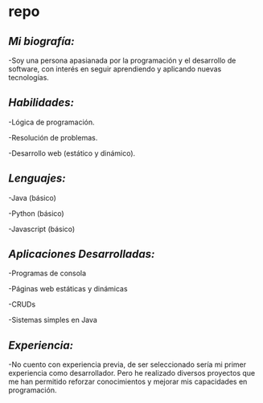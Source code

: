 # repo

## *Mi biografía:*

-Soy una persona apasianada por la programación y el desarrollo de software, con interés en seguir aprendiendo y aplicando nuevas tecnologías.

## *Habilidades:*

-Lógica de programación.

-Resolución de problemas.

-Desarrollo web (estático y dinámico).

## *Lenguajes:*

-Java (básico)

-Python (básico)

-Javascript (básico)

## *Aplicaciones Desarrolladas:*

-Programas de consola

-Páginas web estáticas y dinámicas

-CRUDs

-Sistemas simples en Java

## *Experiencia:*

-No cuento con experiencia previa, de ser seleccionado sería mi primer experiencia como desarrollador. Pero he realizado diversos proyectos que me han permitido reforzar conocimientos y mejorar mis capacidades en programación.